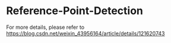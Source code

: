 # Reference-Point-Detection
For more details, please refer to https://blog.csdn.net/weixin_43956164/article/details/121620743
